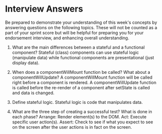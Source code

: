 # Interview Answers
Be prepared to demonstrate your understanding of this week's concepts by answering questions on the following topics. These will not be counted as a part of your sprint score but will be helpful for preparing you for your endorsement interview, and enhancing overall understanding.

1. What are the main differences between a stateful and a functional component?
    Stateful (class) components can use stateful logic (manipulate data) while functional components are presentational (just display data).

2. When does a componentWillMount function be called? What about a componentWillUpdate?
    A componentWillMount function will be called right before a component is rendered.
    A componentWillUpdate function is called before the re-render of a component after setState is called and data is changed.

3. Define stateful logic.
    Stateful logic is code that manipulates data.

4. What are the three step of creating a successful test? What is done in each phase?
    Arrange: Render element(s) to the DOM. 
    Act: Execute specific user action(s).
    Assert: Check to see if what you expect to see on the screen after the user actions is in fact on the screen.
